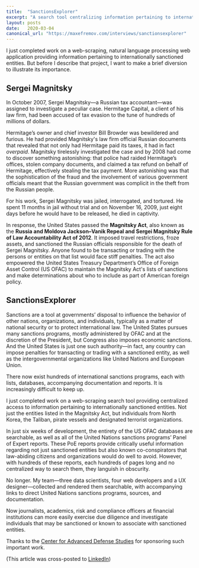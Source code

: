 ```yaml
---
title:  "SanctionsExplorer"
excerpt: "A search tool centralizing information pertaining to internationally sanctioned entities."
layout: posts
date:   2020-03-04
canonical_url: "https://maxefremov.com/interviews/sanctionsexplorer"
---
```


I just completed work on a web-scraping, natural language processing web application providing information pertaining to internationally sanctioned entities. But before I describe that project, I want to make a brief diversion to illustrate its importance.

## Sergei Magnitsky

In October 2007, Sergei Magnitsky—a Russian tax accountant—was assigned to investigate a peculiar case. Hermitage Capital, a client of his law firm, had been accused of tax evasion to the tune of hundreds of millions of dollars.

Hermitage’s owner and chief investor Bill Browder was bewildered and furious. He had provided Magnitsky's law firm official Russian documents that revealed that not only had Hermitage paid its taxes, it had in fact *overpaid*. Magnitsky tirelessly investigated the case and by 2008 had come to discover something astonishing: that police had raided Hermitage’s offices, stolen company documents, and claimed a tax refund on behalf of Hermitage, effectively stealing the tax payment. More astonishing was that the sophistication of the fraud and the involvement of various government officials meant that the Russian government was complicit in the theft from the Russian people.

For his work, Sergei Magnitsky was jailed, interrogated, and tortured. He spent 11 months in jail without trial and on November 16, 2009, just eight days before he would have to be released, he died in captivity.

In response, the United States passed the **Magnitsky Act**, also known as the **Russia and Moldova Jackson–Vanik Repeal and Sergei Magnitsky Rule of Law Accountability Act of 2012**. It imposed travel restrictions, froze assets, and sanctioned the Russian officials responsible for the death of Sergei Magnitsky. Anyone found to be transacting or trading with the persons or entities on that list would face stiff penalties. The act also empowered the United States Treasury Department’s Office of Foreign Asset Control (US OFAC) to maintain the Magnitsky Act's lists of sanctions and make determinations about who to include as part of American foreign policy.

## SanctionsExplorer

Sanctions are a tool at governments’ disposal to influence the behavior of other nations, organizations, and individuals, typically as a matter of national security or to protect international law. The United States pursues many sanctions programs, mostly administered by OFAC and at the discretion of the President, but Congress also imposes economic sanctions. And the United States is just one such authority—in fact, any country can impose penalties for transacting or trading with a sanctioned entity, as well as the intergovernmental organizations like United Nations and European Union.

There now exist hundreds of international sanctions programs, each with lists, databases, accompanying documentation and reports. It is increasingly difficult to keep up.

I just completed work on a web-scraping search tool providing centralized access to information pertaining to internationally sanctioned entities. Not just the entities listed in the Magnitsky Act, but individuals from North Korea, the Taliban, pirate vessels and designated terrorist organizations.

In just six weeks of development, the entirety of the US OFAC databases are searchable, as well as all of the United Nations sanctions programs’ Panel of Expert reports. These PoE reports provide critically useful information regarding not just sanctioned entities but also known co-conspirators that law-abiding citizens and organizations would do well to avoid. However, with hundreds of these reports, each hundreds of pages long and no centralized way to search them, they languish in obscurity.

No longer. My team—three data scientists,  four web developers and a UX designer—collected and rendered them searchable, with accompanying links to direct United Nations sanctions programs, sources, and documentation.

Now journalists, academics, risk and compliance officers at financial institutions can more easily exercise due diligence and investigate individuals that may be sanctioned or known to associate with sanctioned entities.

Thanks to the [Center for Advanced Defense Studies](https://c4ads.org/) for sponsoring such important work.

(This article was cross-posted to [LinkedIn](https://www.linkedin.com/pulse/sanctionsexplorer-max-efremov))
